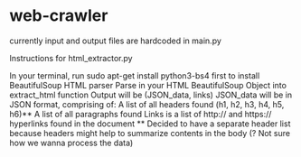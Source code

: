 # web-crawler
currently input and output files are hardcoded in main.py

Instructions for html_extractor.py

In your terminal, run sudo apt-get install python3-bs4 first to install BeautifulSoup HTML parser
Parse in your HTML BeautifulSoup Object into extract_html function
Output will be (JSON_data, links)
JSON_data will be in JSON format, comprising of:
A list of all headers found (h1, h2, h3, h4, h5, h6)**
A list of all paragraphs found
Links is a list of http:// and https:// hyperlinks found in the document
** Decided to have a separate header list because headers might help to summarize contents in the body (? Not sure how we wanna process the data)
